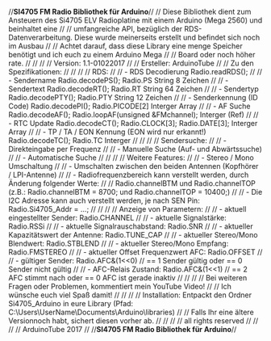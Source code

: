 //******************************************SI4705 FM Radio Bibliothek für Arduino******************************************//
// Diese Bibliothek dient zum Ansteuern des Si4705 ELV Radioplatine mit einem Arduino (Mega 2560) und beinhaltet eine 	    //
// umfangreiche API, bezüglich der RDS-Datenverarbeitung. Diese wurde meinerseits erstellt und befindet sich noch im Ausbau //
// Achtet darauf, dass diese Library eine menge Speicher benötigt und ich euch zu einem Arduino Mega 			    //
// Board oder noch höher rate.												    //
//															    //
// Version:   1.1-01022017												    //
// Ersteller: ArduinoTube												    //
// Zu den Spezifikationen:												    //
//															    //
// RDS:															    //
// - RDS Decodierung		Radio.readRDS();									    //
// - Sendername			Radio.decodePS();  Radio.PS	       String	8  Zeichen				    //
// - Sendertext			Radio.decodeRT();  Radio.RT	       String	64 Zeichen				    //
// - Sendertyp			Radio.decodePTY(); Radio.PTY           String	12 Zeichen				    //
// - Senderkennung (ID Code)	Radio.decodePI();  Radio.PICODE[2]     Interger Array					    //
// - AF Suche			Radio.decodeAF();  Radio.loopAF(unsigned &FMchannel);	Interger (Ref)	                    //
// - RTC Update			Radio.decodeCT();  Radio.CLOCK[3]; Radio.DATE[3];		  Interger Array	    //
// - TP / TA / EON Kennung (EON wird nur erkannt!)	Radio.decodeTC();  Radio.TC         Interger			    //
//															    //
// Sendersuche:														    //
// - Direkteingabe per Frequenz												    //
// - Manuelle Suche (Auf- und Abwärtssuche)										    //
// - Automatische Suche													    //
//															    //
// Weitere Features:													    //
// - Stereo / Mono Umschaltung												    //
// - Umschalten zwischen den beiden Antennen (Kopfhörer / LPI-Antenne)							    //
// - Radiofrequenzbereich kann verstellt werden, durch Änderung folgender Werte: 					    //
//   Radio.channelBTM und Radio.channelTOP (z.B.: Radio.channelBTM = 8700; und Radio.channelTOP = 10400;)		    //
// - Die I2C Adresse kann auch verstellt werden, je nach SEN Pin: Radio.Si4705_Addr = ...;				    //
//				       											    //
// Anzeige von Parametern:												    //
// - aktuell eingestellter Sender:         Radio.CHANNEL								    //
// - aktuelle Signalstärke:                Radio.RSSi									    //
// - aktuelle Signalrauschabstand:         Radio.SNR						 			    //
// - aktueller Kapazitätswert der Antenne: Radio.TUNE_CAP								    //
// - aktueller Stereo/Mono Blendwert:      Radio.STBLEND								    //
// - aktueller Stereo/Mono Empfang:	   Radio.FMSTEREO					        		    //
// - aktueller Offset Frequenzwert AFC:    Radio.OFFSET									    //
// - gültiger Sender:                      Radio.AFC&(1<<0) // == 1 Sender gültig oder   == 0 Sender nicht gültig	    //
// - AFC-Relais Zustand:                   Radio.AFC&(1<<1) // == 2 AFC stimmt nach oder == 0 AFC ist gerade inaktiv	    //
//															    //
// Bei weiteren Fragen oder Problemen, kommentiert mein YouTube Video!							    //
// Ich wünsche euch viel Spaß damit!											    //
//															    //
// Installation: Entpackt den Ordner Si4705_Arduino in eure Library (Pfad: C:\Users\UserName\Documents\Arduino\libraries)   //
// Falls Ihr eine ältere Versionnoch habt, sichert diesen vorher ab.				                            //
//										                                            //
// all rights reserved							                                                    //
//									                                                    //
// ArduinoTube 2017							                                                    //
//******************************************SI4705 FM Radio Bibliothek für Arduino******************************************//
